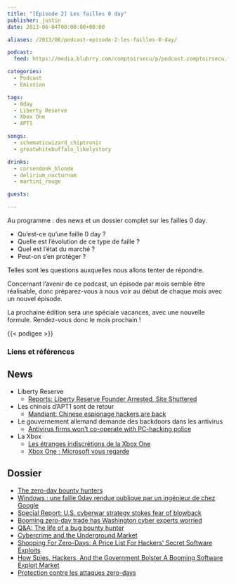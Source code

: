```yaml
---
title: "[Épisode 2] Les failles 0 day"
publisher: justin
date: 2013-06-04T00:00:00+00:00

aliases: /2013/06/podcast-episode-2-les-failles-0-day/

podcast:
  feed: https://media.blubrry.com/comptoirsecu/p/podcast.comptoirsecu.fr/CSEC.EP02.2013-06-04.ZERODAY.mp3

categories:
  - Podcast
  - Emission

tags:
  - 0day
  - Liberty Reserve
  - Xbox One
  - APT1

songs:
  - schematicwizard_chiptronic
  - greatwhitebuffalo_likelystory

drinks:
  - corsendonk_blonde
  - delirium_nocturnum
  - martini_rouge

guests:

---
```

Au programme : des news et un dossier complet sur les failles 0 day.

- Qu’est-ce qu’une faille 0 day ?
- Quelle est l’évolution de ce type de faille ?
- Quel est l’état du marché ?
- Peut-on s’en protéger ?

Telles sont les questions auxquelles nous allons tenter de répondre.
<!--more-->

Concernant l’avenir de ce podcast, un épisode par mois semble être réalisable, donc préparez-vous à nous voir au début de chaque mois avec un nouvel épisode.

La prochaine édition sera une spéciale vacances, avec une nouvelle formule.
Rendez-vous donc le mois prochain !

{{< podigee >}}

### Liens et références

## News
- Liberty Reserve
  - [Reports: Liberty Reserve Founder Arrested, Site Shuttered](http://krebsonsecurity.com/2013/05/reports-liberty-reserve-founder-arrested-site-shuttered/)
- Les chinois d’APT1 sont de retour
  - [Mandiant: Chinese espionage hackers are back](http://www.infosecurity-magazine.com/view/32515/mandiant-chinese-espionage-hackers-are-back/)
- Le gouvernement allemand demande des backdoors dans les antivirus
  - [Antivirus firms won't co-operate with PC-hacking police](http://www.pcpro.co.uk/news/security/381643/antivirus-firms-wont-co-operate-with-pc-hacking-police)
- La Xbox
  - [Les étranges indiscrétions de la Xbox One](http://magazine.qualys.fr/produits-technologies/microsoftxbox-one-kinect/)
  - [Xbox One : Microsoft vous regarde](http://www.ecrans.fr/Xbox-One-Microsoft-vous-regarde,16420.html)

## Dossier
- [The zero-day bounty hunters](http://www.pcpro.co.uk/features/378574/the-zero-day-bounty-hunters)
- [Windows : une faille 0day rendue publique par un ingénieur de chez Google](http://www.pcinpact.com/news/79951-windows-faille-0day-rendue-publique-par-ingenieur-chez-google.htm)
- [Special Report: U.S. cyberwar strategy stokes fear of blowback](http://www.reuters.com/article/2013/05/10/us-usa-cyberweapons-specialreport-idUSBRE9490EL20130510)
- [Booming zero-day trade has Washington cyber experts worried](http://www.reuters.com/article/2013/05/10/us-usa-cyberweapons-policy-idUSBRE9490EQ20130510)
- [Q&A: The life of a bug bounty hunter](http://www.pcpro.co.uk/features/378577/q-a-the-life-of-a-bug-bounty-hunter)
- [Cybercrime and the Underground Market](http://resources.infosecinstitute.com/cybercrime-and-the-underground-market/)
- [Shopping For Zero-Days: A Price List For Hackers' Secret Software Exploits](https://www.forbes.com/sites/andygreenberg/2012/03/23/shopping-for-zero-days-an-price-list-for-hackers-secret-software-exploits/#127a6ccd2660)
- [How Spies, Hackers, And the Government Bolster A Booming Software Exploit Market](http://www.fastcompany.com/3009156/the-code-war/how-spies-hackers-and-the-government-bolster-a-booming-software-exploit-market)
- [Protection contre les attaques zero-days](http://blog.nomios.fr/2012/12/03/protection-contre-les-attaques-zero-days/)
